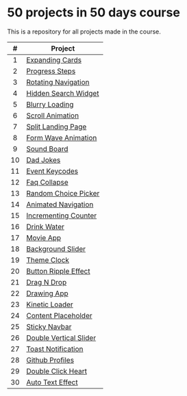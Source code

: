 # 50 projects in 50 days course

This is a repository for all projects made in the course.

|  #  | Project                                                                                                              |
| :-: | -------------------------------------------------------------------------------------------------------------------- |
|  1  | [Expanding Cards](https://github.com/DeivissonLisboa/50-projects-in-50-days/tree/main/expanding-cards)               |
|  2  | [Progress Steps](https://github.com/DeivissonLisboa/50-projects-in-50-days/tree/main/progress-steps)                 |
|  3  | [Rotating Navigation](https://github.com/DeivissonLisboa/50-projects-in-50-days/tree/main/rotating-navigation)       |
|  4  | [Hidden Search Widget](https://github.com/DeivissonLisboa/50-projects-in-50-days/tree/main/hidden-search-widget)     |
|  5  | [Blurry Loading](https://github.com/DeivissonLisboa/50-projects-in-50-days/tree/main/blurry-loading)                 |
|  6  | [Scroll Animation](https://github.com/DeivissonLisboa/50-projects-in-50-days/tree/main/scroll-animation)             |
|  7  | [Split Landing Page](https://github.com/DeivissonLisboa/50-projects-in-50-days/tree/main/split-landing-page)         |
|  8  | [Form Wave Animation](https://github.com/DeivissonLisboa/50-projects-in-50-days/tree/main/form-wave-animation)       |
|  9  | [Sound Board](https://github.com/DeivissonLisboa/50-projects-in-50-days/tree/main/sound-board)                       |
| 10  | [Dad Jokes](https://github.com/DeivissonLisboa/50-projects-in-50-days/tree/main/dad-jokes)                           |
| 11  | [Event Keycodes](https://github.com/DeivissonLisboa/50-projects-in-50-days/tree/main/event-keycodes)                 |
| 12  | [Faq Collapse](https://github.com/DeivissonLisboa/50-projects-in-50-days/tree/main/faq-collapse)                     |
| 13  | [Random Choice Picker](https://github.com/DeivissonLisboa/50-projects-in-50-days/tree/main/random-choice-picker)     |
| 14  | [Animated Navigation](https://github.com/DeivissonLisboa/50-projects-in-50-days/tree/main/animated-navigation)       |
| 15  | [Incrementing Counter](https://github.com/DeivissonLisboa/50-projects-in-50-days/tree/main/incrementing-counter)     |
| 16  | [Drink Water](https://github.com/DeivissonLisboa/50-projects-in-50-days/tree/main/drink-water)                       |
| 17  | [Movie App](https://github.com/DeivissonLisboa/50-projects-in-50-days/tree/main/movie-app)                           |
| 18  | [Background Slider](https://github.com/DeivissonLisboa/50-projects-in-50-days/tree/main/background-slider)           |
| 19  | [Theme Clock](https://github.com/DeivissonLisboa/50-projects-in-50-days/tree/main/theme-clock)                       |
| 20  | [Button Ripple Effect](https://github.com/DeivissonLisboa/50-projects-in-50-days/tree/main/button-ripple-effect)     |
| 21  | [Drag N Drop](https://github.com/DeivissonLisboa/50-projects-in-50-days/tree/main/drag-n-drop)                       |
| 22  | [Drawing App](https://github.com/DeivissonLisboa/50-projects-in-50-days/tree/main/drawing-app)                       |
| 23  | [Kinetic Loader](https://github.com/DeivissonLisboa/50-projects-in-50-days/tree/main/kinetic-css-loader)             |
| 24  | [Content Placeholder](https://github.com/DeivissonLisboa/50-projects-in-50-days/tree/main/content-placeholder)       |
| 25  | [Sticky Navbar](https://github.com/DeivissonLisboa/50-projects-in-50-days/tree/main/sticky-navbar)                   |
| 26  | [Double Vertical Slider](https://github.com/DeivissonLisboa/50-projects-in-50-days/tree/main/double-vertical-slider) |
| 27  | [Toast Notification](https://github.com/DeivissonLisboa/50-projects-in-50-days/tree/main/toast-notification)         |
| 28  | [Github Profiles](https://github.com/DeivissonLisboa/50-projects-in-50-days/tree/main/github-profiles)               |
| 29  | [Double Click Heart](https://github.com/DeivissonLisboa/50-projects-in-50-days/tree/main/double-click-heart)         |
| 30  | [Auto Text Effect](https://github.com/DeivissonLisboa/50-projects-in-50-days/tree/main/auto-text-effect)             |
